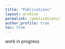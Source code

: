```yaml
---
title: "Publications"
layout: archive
permalink: /publications/
author_profile: true
toc: true
---
```



work in progress